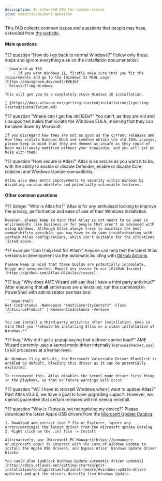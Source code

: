 ```yaml
---
description: An extended FAQ for common issues
icon: material/account-question
---
```


This FAQ collects common issues and questions that people may have, extended from [the website](https://atlasos.net/faq).

#### Main questions

??? question "How do I go back to normal Windows?"
	Follow only these steps and ignore everything else on the installation documentation:
	
	- Download an ISO
		- If you want Windows 11, firstly make sure that you fit the requirements and go to the [Windows 11 MSDL page](https://massgrave.dev/msdl/#2616)
	- Reinstalling Windows

	This will get you to a completely stock Windows 10 installation.

	🔗 [https://docs.atlasos.net/getting-started/installation/](getting-started/installation.md)

??? question "Where can I get the old ISOs?"
	You can't, as they are old and unsupported builds that violate the Windows EULA, meaning that they can be taken down by Microsoft.

	If you disregard how they are not as good as the current releases and how they violate Windows EULA and somehow obtain the old ISOs anyways, please keep in mind that they are deemed as unsafe as they could of been maliciously modified without your knowledge, and you will get no help with them.

??? question "How secure is Atlas?"
	Atlas is as secure as you want it to be, with the ability to enable or disable Defender, enable or disable Core isolation and Windows Update compatibility.
	
	Atlas also does extra improvements to security within Windows by disabling various obselete and potentially vulnerable features. 

#### Other common questions

??? danger "Who is Atlas for?"
	Atlas is for any enthuisast looking to improve the privacy, performance and ease of use of their Windows installation.
	
	However, please keep in mind that Atlas is not meant to be used in environments like business or for people that aren't as advanced with using Windows. Although Atlas always tries to maintain the best compatibility possible, you may have to do some troubleshooting with certain Atlas configurations, which isn't suitable for the situations listed above.

??? example "Can I help test for Atlas?"
	Anyone can help test the latest Atlas versions in development via the automatic building with [GitHub Actions](https://github.com/Atlas-OS/Atlas/actions).

	Please keep in mind that these builds are potentially incomplete, buggy and unsupported. Report any issues to our [GitHub Issues](https://github.com/Atlas-OS/Atlas/issues). 

??? bug "Why does AME Wizard still say that I have a third party antivirus?"
	After ensuring that **all** antiviruses are uninstalled, run this command in PowerShell with administrator permissions:

	```powershell
	Get-CimInstance -Namespace "root\SecurityCenter2" -Class "AntivirusProduct" | Remove-CimInstance -Verbose
	```

	You can install a third-party antivirus after installation. Keep in mind that you **should be installing Atlas on a clean installation of Windows.**

??? bug "Why did I get a popup saying that a driver cannot load?"
	AME Wizard currently uses a kernel mode driver internally (`kprocesshacker.sys`) to kill processes at a kernel-level.

	On Windows 11 by default, the Microsoft Vulnerable Driver Blocklist is enabled by default, blocking this driver as it can be potentially exploited.

	To circumvent this, Atlas disables the kernel mode driver first thing in the playbook, so that no future warnings will occur.

??? question "Will I have to reinstall Windows when I want to update Atlas?"
	Past Atlas v0.3.0, we have a goal to have upgrading support. However, we cannot guarentee that certain releases will not need a reinstall.

??? question "Why is iTunes is not recognising my device?"
	Please download the latest Apple USB drivers from the [Microsoft Update Catalog](https://www.catalog.update.microsoft.com/Search.aspx?q=Apple%2C%20Inc.%20-%20USBDevice).
	
	1. Download and extract (use 7-Zip or Explorer, ignore any errors/warnings) the latest driver from the Microsoft Update Catalog
	2. Right click on the .inf file -> Install

	Alternatively, use [Microsoft PC Manager](https://pcmanager-en.microsoft.com/) to interact with the core of Windows Update to install the Apple USB drivers, and bypass Atlas' Windows Update driver blocks.
	
	You could also [unblock Windows Update automatic driver updates](https://docs.atlasos.net/getting-started/post-installation/configuration/optional-tweaks/#windows-update-driver-updates) and get the drivers directly from Windows Update.